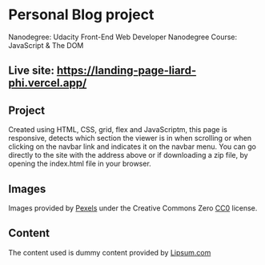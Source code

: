 # Personal Blog project

Nanodegree: Udacity Front-End Web Developer Nanodegree
Course: JavaScript & The DOM

## Live site: https://landing-page-liard-phi.vercel.app/
## Project

Created using HTML, CSS, grid, flex and JavaScriptm, this page is responsive, detects which section the viewer is in when scrolling or when clicking on the navbar link and indicates it on the navbar menu. You can go directly to the site with the address above or if downloading a zip file, by opening the index.html file in your browser.

## Images

Images provided by [Pexels](https://www.pexels.com/creative-commons-images/) under the Creative Commons Zero [CC0](https://creativecommons.org/publicdomain/zero/1.0/) license.

## Content

The content used is dummy content provided by [Lipsum.com](https://www.lipsum.com/)

